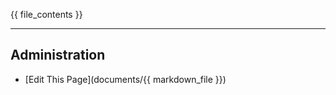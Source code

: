 {{ file_contents }}
****
Administration
---------

* [Edit This Page](documents/{{ markdown_file }})
